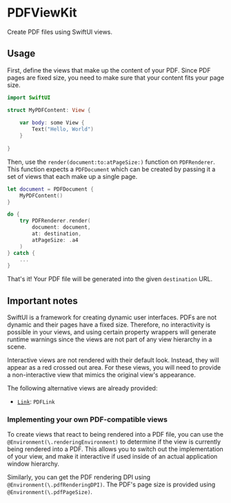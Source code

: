 # PDFViewKit

Create PDF files using SwiftUI views.

## Usage

First, define the views that make up the content of your PDF. Since PDF pages are fixed size, you need to make sure
that your content fits your page size.

```swift
import SwiftUI

struct MyPDFContent: View {
    
    var body: some View {
        Text("Hello, World")
    }
    
}
```

Then, use the `render(document:to:atPageSize:)` function on `PDFRenderer`.
This function expects a `PDFDocument` which can be created by passing it a set of views that each make up a single page.

```swift
let document = PDFDocument {
    MyPDFContent()
}

do {
    try PDFRenderer.render(
        document: document,
        at: destination,
        atPageSize: .a4
    )
} catch {
    ...
}
```

That's it! Your PDF file will be generated into the given `destination` URL.

## Important notes

SwiftUI is a framework for creating dynamic user interfaces. PDFs are not dynamic and their pages have a fixed size.
Therefore, no interactivity is possible in your views, and using certain property wrappers will generate runtime
 warnings since the views are not part of any view hierarchy in a scene.

Interactive views are not rendered with their default look. Instead, they will appear as a red crossed out area.
For these views, you will need to provide a non-interactive view that mimics the original view's appearance.

The following alternative views are already provided:

- [`Link`](https://developer.apple.com/documentation/swiftui/link): `PDFLink`

### Implementing your own PDF-compatible views

To create views that react to being rendered into a PDF file, you can use the `@Environment(\.renderingEnvironment)` to
determine if the view is currently being rendered into a PDF. This allows you to switch out the implementation of your
view, and make it interactive if used inside of an actual application window hierarchy.

Similarly, you can get the PDF rendering DPI using `@Environment(\.pdfRenderingDPI)`.
The PDF's page size is provided using `@Environment(\.pdfPageSize)`.
